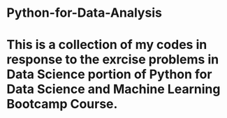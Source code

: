 # Python-for-Data-Analysis

# This is a collection of my codes in response to the exrcise problems in Data Science portion of Python for Data Science and Machine Learning Bootcamp Course.
